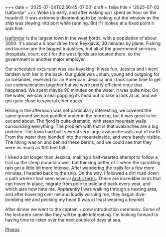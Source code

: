 +++
date = '2025-07-04T02:56:45-07:00'
draft = false
title = '2025-07-02 Isafjordur'
+++
Woke up early, and after waking up I spent an hour on the treadmill. It was
extremely disorienting to be looking out the window as the ship was slewing
into port while running. But if I looked at a fixed point it was fine.

[Isafjordur](https://en.wikipedia.org/wiki/%C3%8Dsafj%C3%B6r%C3%B0ur) is the
largest town in the west fjords, with a population of about 3000. It's about a
6 hour drive from Reykjavik, 30 minutes by plane. Fishing and tourism are the
biggest industries, but all of the government services (hospitals, court, etc.)
for the west fjords are located there, so the government is another major
employer.

Our scheduled excursion was sea kayaking. It was fun, Jessica and I went tandem
with her in the back. Our guide was Johan, young and outgoing for an Icelander,
reserved for an American. Jessica and I took some time to get our communication
together but we were pretty efficient once that happened. We spent maybe 90
minutes on the water, it was quite nice. On the water, we saw a seal popping
its head out to take a look at us, and we got quite close to several eider
ducks.

Hiking in the afternoon was not particularly interesting, we covered the same
ground we had paddled under in the morning, but it was great to be out and
about. The fjord is quite dramatic, with steep mountain walls surrounding
everything. The problem with that is that avalanches are a big problem. The
town had built several very large avalanche walls out of earth. From the water
they blended into the mountainside, and were barely visible. The hiking was on
and behind these berms, and we could see that they were as much as 100 feet
tall.

I hiked a bit longer than Jessica, making a half-hearted attempt to follow a
trail up the steep mountain wall, but thinking better of it when the sprinkling
rain got a little bit more intense. After wandering the trails for a few more
minutes, I headed back to the ship. On the way, I followed a dirt road down a
path where I had seen several [Arctic
terns](https://en.wikipedia.org/wiki/Arctic_tern). These are incredible birds
that can hover in place, migrate from pole to pole and back every year, and
which also now hate me. Apparently I was walking through a nesting area, and
after hovering over me and loudly warning me, they began dive-bombing me and
pecking my head (I was at least wearing a beanie).

After dinner we went to the captain + crew introduction ceremony. Some of the
lecturers seem like they will be quite interesting. I'm looking forward to
having time to listen over the next couple of days at sea.

[Photos](https://photos.app.goo.gl/jJHsSHw1unAftN6i8)
